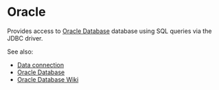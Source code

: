 <!-- TITLE: Oracle -->
<!-- SUBTITLE: -->

# Oracle

Provides access to [Oracle Database](https://www.oracle.com/database/) database using SQL queries via the JDBC driver.

See also:

* [Data connection](../data-connection.md)
* [Oracle Database](https://www.oracle.com/database/)
* [Oracle Database Wiki](https://en.wikipedia.org/wiki/Oracle_Database)
